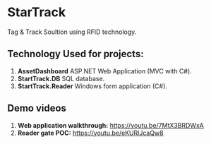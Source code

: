 # StarTrack
 Tag & Track Soultion using RFID technology.
 

## Technology Used for projects:
1. **AssetDashboard** ASP.NET Web Application (MVC with C#).
2. **StartTrack.DB** SQL database.
3. **StartTrack.Reader** Windows form application (C#).

## Demo videos
1. **Web application walkthrough:** https://youtu.be/7MtX3BRDWxA
2. **Reader gate POC:**  https://youtu.be/eKURlJcaQw8
